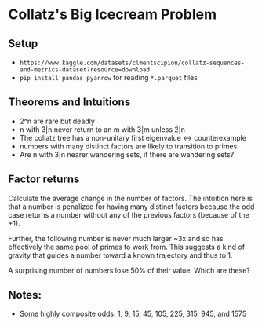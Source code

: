 # Collatz's Big Icecream Problem

## Setup

- `https://www.kaggle.com/datasets/clmentscipion/collatz-sequences-and-metrics-dataset?resource=download`
- `pip install pandas pyarrow` for reading `*.parquet` files


## Theorems and Intuitions

- 2^n are rare but deadly
- n with 3|n never return to an m with 3|m unless 2|n
- The collatz tree has a non-unitary first eigenvalue <-> counterexample
- numbers with many distinct factors are likely to transition to primes
- Are n with 3|n nearer wandering sets, if there are wandering sets?

## Factor returns

Calculate the average change in the number of factors. The intuition here is
that a number is penalized for having many distinct factors because the odd
case returns a number without any of the previous factors (because of the +1).

Further, the following number is never much larger ~3x and so has effectively
the same pool of primes to work from. This suggests a kind of gravity that
guides a number toward a known trajectory and thus to 1.

A surprising number of numbers lose 50% of their value. Which are these?

## Notes:

- Some highly composite odds: 1, 9, 15, 45, 105, 225, 315, 945, and 1575